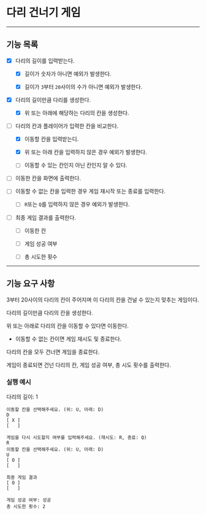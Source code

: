 # 다리 건너기 게임

---
## 기능 목록
- [x] 다리의 길이를 입력받는다.
  - [x] 길이가 숫자가 아니면 예외가 발생한다.
  - [x] 길이가 `3`부터 `20`사이의 수가 아니면 예외가 발생한다.


- [x] 다리의 길이만큼 다리를 생성한다.
  - [x] 위 또는 아래에 해당하는 다리의 칸을 생성한다.


- [ ] 다리의 칸과 플레이어가 입력한 칸을 비교한다.
  - [x] 이동할 칸을 입력받는디.
  - [x] 위 또는 아래 칸을 입력하지 않은 경우 예외가 발생한다.
  - [ ] 이동할 수 있는 칸인지 아닌 칸인지 알 수 있다.


- [ ] 이동한 칸을 화면에 출력한다.


- [ ] 이동할 수 없는 칸을 입력한 경우 게임 재시작 또는 종료를 입력한다.
  - [ ] `R`또는 `Q`를 입력하지 않은 경우 예외가 발생한다.


- [ ] 최종 게임 결과를 출력한다.
  - [ ] 이동한 칸
  - [ ] 게임 성공 여부
  - [ ] 총 시도한 횟수


---
## 기능 요구 사항

3부터 20사이의 다리의 칸이 주어지며 이 다리의 칸을 건널 수 있는지 맞추는 게임이다.

다리의 길이만큼 다리의 칸을 생성한다.

위 또는 아래로 다리의 칸을 이동할 수 있다면 이동한다.
- 이동할 수 없는 칸이면 게임 재시도 및 종료한다.

다리의 칸을 모두 건너면 게임을 종료한다.

게임이 종료되면 건넌 다리의 칸, 게임 성공 여부, 총 시도 횟수를 출력한다.

### 실행 예시

다리의 길이: 1

```
이동할 칸을 선택해주세요. (위: U, 아래: D)
D
[ X ]
[   ]

게임을 다시 시도할지 여부를 입력해주세요. (재시도: R, 종료: Q)
R
이동할 칸을 선택해주세요. (위: U, 아래: D)
U
[ O ]
[   ]

최종 게임 결과
[ O ]
[   ]

게임 성공 여부: 성공
총 시도한 횟수: 2
```